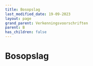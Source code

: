 ```yaml
---
title: Bosopslag
last_modified_date: 19-09-2023
layout: page
grand_parent: Verkenningsvoorschriften
parent: B
has_children: false
---
```


Bosopslag
=========

